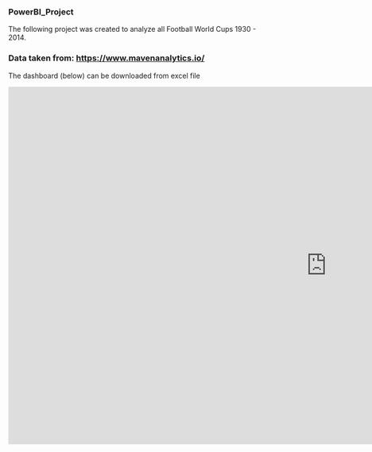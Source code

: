 ### PowerBI_Project

The following project was created to analyze all Football World Cups 1930 - 2014.

### Data taken from: https://www.mavenanalytics.io/

The dashboard (below) can be downloaded from excel file

<iframe title="Report Section" width="1280" height="720" src="https://app.powerbi.com/view?r=eyJrIjoiOTIxZWNlNTgtYzRiNy00MDAxLThjOWItZGYzMWE1NWVkZjJlIiwidCI6IjIxZmU0MTNjLTUzYWItNDJhOS04ZjIzLTY0NzI1MzYzYzIxMiIsImMiOjl9" frameborder="0" allowFullScreen="true"></iframe>
